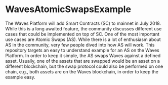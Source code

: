 # WavesAtomicSwapsExample
The Waves Platform will add Smart Contracts (SC) to mainnet in July 2018. While this is a long awaited feature, the
community discusses different use cases that could be implemented on top of SC. One of the most important
use cases are Atomic Swaps (AS). While there is a lot of enthusiasm about AS in the community, very few people dived
into how AS will work. This repository targets an easy to understand example for an AS on the Waves Platform. In order
to keep it simple, the AS swaps Waves against a defined asset. Usually, one of the assets that are swapped would be an
asset on a different blockchain, but the swap protocol could also be performed on one chain, e.g., both assets are
on the Waves blockchain, in order to keep the example easy.